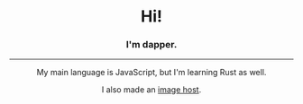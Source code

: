 <h1 align="center">Hi!</h1>
<h3 align="center">I'm dapper.</h3>

---

<p align="center">My main language is JavaScript, but I'm learning Rust as well.</p>
<p align="center">I also made an <a href="https://github.com/dapper-gh/image-host">image host</a>.</p>
